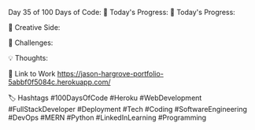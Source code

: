 Day 35 of 100 Days of Code:
🔧 Today's Progress:
🚗 Today's Progress:

🎨 Creative Side:

🔧 Challenges:

💡 Thoughts:

🔗 Link to Work
https://jason-hargrove-portfolio-5abbf0f5084c.herokuapp.com/

🏷️ Hashtags
#100DaysOfCode
#Heroku
#WebDevelopment
#FullStackDeveloper
#Deployment
#Tech
#Coding
#SoftwareEngineering
#DevOps
#MERN
#Python
#LinkedInLearning
#Programming

